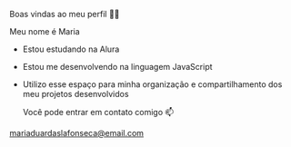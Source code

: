 Boas vindas ao meu perfil 💙💙

Meu nome é Maria

- Estou estudando na Alura

- Estou me desenvolvendo na linguagem JavaScript

- Utilizo esse espaço para minha organização e compartilhamento dos meu projetos desenvolvidos

  Você pode entrar em contato comigo 📫

mariaduardaslafonseca@email.com
